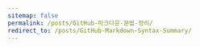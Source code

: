 ```yaml
---
sitemap: false
permalink: /posts/GitHub-마크다운-문법-정리/
redirect_to: /posts/GitHub-Markdown-Syntax-Summary/
---
```

